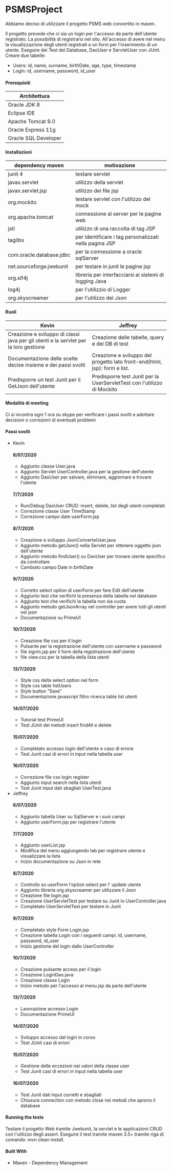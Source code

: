 # PSMSProject

Abbiamo deciso di utilizzare il progetto PSMS web convertito in maven.

Il progetto prevede che ci sia un login per l'accesso da parte dell'utente registrato.
La possibilità di registrarsi nel sito.
All'accesso di avere nel menu la visualizzazione degli utenti registrati e un form per l'inserimento di un utente.
Eseguire dei Test del Database, DaoUser e ServletUser con JUnit.
Creare due tabelle:
 - Users: id, name, surname, birthDate, age, type, timestamp
 - Login: id, username, password, id_user

#### Prerequisiti
Architettura |
------------ |
Oracle JDK 8 |
Eclipse IDE |
Apache Tomcat 9.0 |
Oracle Express 11g |
Oracle SQL Developer |

#### Installazioni
dependency maven | motivazione
------------ | -------------
junit 4 | testare servlet
javax.servlet | utilizzo della servlet
javax.servlet.jsp | utilizzo dei file jsp
org.mockito | testare servlet con l'utilizzo del mock
org.apache.tomcat | connessione al server per le pagine web
jstl | utilizzo di una raccolta di tag JSP
taglibs | per identificare i tag personalizzati nella pagina JSP
com.oracle.database.jdbc | per la connessione a oracle sqlServer
net.sourceforge.jwebunit | per testare in junit le pagine jsp
org.slf4j | libreria per interfacciarsi ai sistemi di logging Java
log4j | per l'utilizzio di Logger
org.skyscreamer | per l'utilizzo del Json

#### Ruoli
Kevin | Jeffrey
------------ | -----------
Creazione e sviluppo di classi java per gli utenti e la servlet per la loro gestione  | Creazione delle tabelle, query e del DB di test
Documentazione delle scelte decise insieme e dei passi svolti | Creazione e sviluppo del progetto lato front-end(html, jsp): form e list.
Predisporre un test Junit per il GetJson dell'utente | Predisporre test Junit per la UserServletTest con l'utilizzo di Mockito

#### Modalità di meeting
Ci si incontra ogni 1 ora su skype per verificare i passi svolti e adottare decisioni o correzioni di eventuali problemi 

#### Passi svolti
- Kevin
  #### 6/07/2020
  - Aggiunto classe User.java
  - Aggiunto Servlet UserController.java per la gestione dell'utente
  - Aggiunto DaoUser per salvare, eliminare, aggiornare e trovare l'utente
  #### 7/7/2020
  - Run/Debug DaoUser CRUD:  insert, delete, list degli utenti completati
  - Correzione classe User TimeStamp
  - Correzione campo date userForm.jsp
  #### 8/7/2020
  - Creazione e sviluppo JsonConverteUser.java
  - Aggiunto metodo getJson() nella Servlet per ottenere oggetto json dell'utente
  - Aggiunto metodo findUser() su DaoUser per trovare utente specifico da controllare
  - Cambiato campo Date in birthDate
  #### 9/7/2020
  - Corretto select option di userForm per fare Edit dell'utente
  - Aggiunto test che verifichi la presenza della tabella nel database
  - Aggiunto test che verifichi la tabella non sia vuota
  - Aggiunto metodo getJsonArray nel controller per avere tutti gli utenti nel json
  - Documentazione su PrimeUI
  #### 10/7/2020
  - Creazione file css per il login
  - Pulsante per la registrazione dell'utente con username e password
  - file signin.jsp per il form della registrazione dell'utente
  - file view.css per la tabella della lista utenti 
  #### 13/7/2020
  - Style css della select option nel form
  - Style css table listUsers
  - Style button "Save"
  - Documentazione javascript filtro ricerca table list utenti
  #### 14/07/2020
  - Tutorial test PrimeUI
  - Test JUnit dei metodi insert findAll e delete
  #### 15/07/2020
  - Completato accesso login dell'utente e caso di errore
  - Test Junit casi di errori in input nella tabella user
  #### 16/07/2020
  - Correzione file css login register
  - Aggiunto input search nella lista utenti 
  - Test Junit input dati sbagliati UserTest.java
- Jeffrey
  #### 6/07/2020
  - Aggiunto tabella User su SqlServer e i suoi campi
  - Aggiunto userForm.jsp per registrare l'utente
  #### 7/7/2020
  - Aggiunto userList.jsp
  - Modifica del menu aggiungendo tab per registrare utente e visualizzare la lista
  - Inizio documentazione su Json in rete
  #### 8/7/2020
  - Controllo su userForm l'option select per l' update utente
  - Aggiunto libreria org.skyscreamer per utilizzare il Json
  - Creazione file login.jsp
  - Creazione UserServletTest per testare su Junit lo UserController.java
  - Completato UserServletTest per testare in Junit
  #### 9/7/2020
  - Completato style Form Login.jsp
  - Creazione tabella Login con i seguenti campi: id, username, password, id_user
  - Inizio gestione del login dallo UserController
  #### 10/7/2020
  - Creazione pulsante access per il login
  - Creazione LoginDao.java
  - Creazione classe Login
  - Inizio metodo per l'accesso al menu.jsp da parte dell'utente
  #### 13/7/2020
  - Lavorazione accesso Login
  - Documentazione PrimeUI
  #### 14/07/2020
  - Sviluppo accesso dal login in corso
  - Test JUnit casi di errori
  #### 15/07/2020
  - Gestione delle eccezioni nei valori della classe user
  - Test Junit casi di errori in input nella tabella user
  #### 16/07/2020
  - Test Junit dati input corretti e sbagliati
  - Chiusura connection con metodo close nei metodi che aprono il database


#### Running the tests
Testare il progetto Web tramite Jwebunit, la servlet e le applicazioni CRUD con l'utilizzo degli assert.
Eseguire il test tramite maven 3.5+ tramite riga di comando: mvn clean install.

#### Built With
* Maven - Dependency Management
